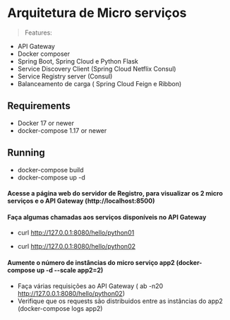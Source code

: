 # Arquitetura de Micro serviços

> Features:
- API Gateway
- Docker composer
- Spring Boot, Spring Cloud e Python Flask
- Service Discovery Client (Spring Cloud Netflix Consul)
- Service Registry server (Consul)
- Balanceamento de carga ( Spring Cloud Feign e Ribbon)

## Requirements
- Docker 17 or newer
- docker-compose 1.17 or newer 

## Running
- docker-compose build
- docker-compose up -d

#### Acesse a página web do servidor de Registro, para visualizar os 2 micro serviços e o API Gateway (http://localhost:8500)

#### Faça algumas chamadas aos serviços disponíveis no API Gateway

- curl http://127.0.0.1:8080/hello/python01
 
- curl http://127.0.0.1:8080/hello/python02

#### Aumente o número de instâncias do micro serviço app2 (docker-compose up -d --scale app2=2)
- Faça várias requisições ao API Gateway ( ab -n20 http://127.0.0.1:8080/hello/python02)
- Verifique que os requests são distribuidos entre as instâncias do app2 (docker-compose logs app2)



